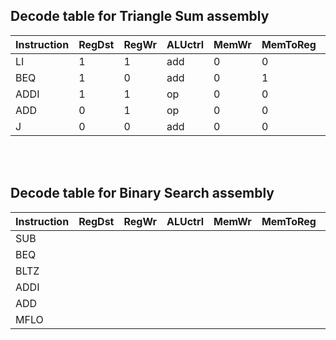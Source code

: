 ## Decode table for Triangle Sum assembly 

| Instruction | RegDst | RegWr | ALUctrl | MemWr | MemToReg | ALUsrc |
|-------------|--------|-------|---------|-------|----------|--------|
|LI |1|1|add|0|0|1|
|BEQ |1|0|add|0|1|0|
|ADDI |1|1|op|0|0|1|
|ADD |0|1|op|0|0|0|
|J |0|0|add|0|0|0| 

<br>
<br>


## Decode table for Binary Search assembly 

| Instruction | RegDst | RegWr | ALUctrl | MemWr | MemToReg | ALUsrc |
|-------------|--------|-------|---------|-------|----------|--------|
|SUB  |||||||
|BEQ  |||||||
|BLTZ |||||||
|ADDI |||||||
|ADD  |||||||
|MFLO |||||||
